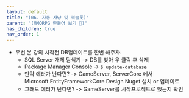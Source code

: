 ```yaml
---
layout: default
title: "(06. 자동 사냥 및 퀵슬롯)"
parent: "(MMORPG 만들어 보기 🤩)"
has_children: true
nav_order: 1
---
```


* 우선 본 강의 시작전 DB업데이트를 한번 해주자.
    * SQL Server 개체 탐색기 -> DB를 찾아 우 클릭 후 삭제
    * Package Manager Console -> `$ update-database`
    * 만약 에러가 난다면? -> GameServer, ServerCore 에서 Microsoft.EntityFrameworkCore.Design Nuget 설치 or 업데이트
    * 그래도 에러가 난다면? -> GameServer를 시작프로젝트로 했는지 확인
